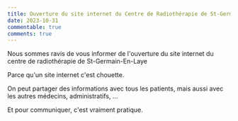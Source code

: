 ```yaml
---
title: Ouverture du site internet du Centre de Radiothérapie de St-Germain-En-Laye
date: 2023-10-31
commentable: true
comments: true
---
```


Nous sommes ravis de vous informer de l'ouverture du site internet du centre de radiothérapie de St-Germain-En-Laye

<!--more-->

Parce qu'un site internet c'est chouette.

On peut partager des informations avec tous les patients, mais aussi avec les autres médecins, administratifs, ...

Et pour communiquer, c'est vraiment pratique.
